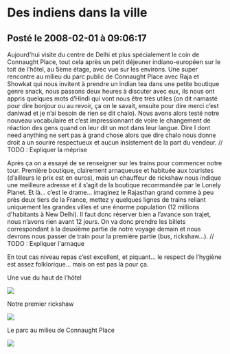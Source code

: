 # Des indiens dans la ville
## Posté le 2008-02-01 à 09:06:17

Aujourd'hui visite du centre de Delhi et plus spécialement le coin de Connaught Place, tout cela après un petit déjeuner indiano-européen sur le toit de l’hôtel, au 5ème étage, avec vue sur les environs. Une super rencontre au milieu du parc public de Connaught Place avec Raja et Showkat qui nous invitent à prendre un indian tea dans une petite boutique genre snack, nous passons deux heures à discuter avec eux, ils nous ont appris quelques mots d’Hindi qui vont nous être très utiles (on dit namasté pour dire bonjour ou au revoir, ça on le savait, ensuite pour dire merci c’est daniwad et je n’ai besoin de rien se dit chalo). Nous avons alors testé notre nouveau vocabulaire et c’est impressionnant de voire le changement de réaction des gens quand on leur dit un mot dans leur langue. Dire I dont need anything ne sert pas à grand chose alors que dire chalo nous donne droit a un sourire respectueux et aucun insistement de la part du vendeur.
// TODO : Expliquer la méprise

Après ça on a essayé de se renseigner sur les trains pour commencer notre tour. Première boutique, clairement arnaqueuse et habituée aux touristes (d’ailleurs le prix est en euros), mais un chauffeur de rickshaw nous indique une meilleure adresse et il s’agit de la boutique recommandée par le Lonely Planet. Et là... c’est le drame... imaginez le Rajasthan grand comme à peu près deux tiers de la France, mettez y quelques lignes de trains reliant uniquement les grandes villes et une énorme population (12 millions d'habitants à New Delhi). Il faut donc réserver bien a l’avance son trajet, nous n’avons rien avant 12 jours. On va donc prendre les billets correspondant à la deuxième partie de notre voyage demain et nous devrons nous passer de train pour la première partie (bus, rickshaw...).
// TODO : Expliquer l'arnaque

En tout cas niveau repas c’est excellent, et piquant... le respect de l’hygiène est assez folklorique... mais on est pas là pour ça.

Une vue du haut de l’hôtel

<img src="http://dud.didoum.free.fr/upload/min/toithôtel.jpg" />

Notre premier rickshaw

<img src="http://dud.didoum.free.fr/upload/min/ricksaw.jpg" />

Le parc au milieu de Connaught Place

<img src="http://dud.didoum.free.fr/upload/min/connaughtplace.jpg" />
